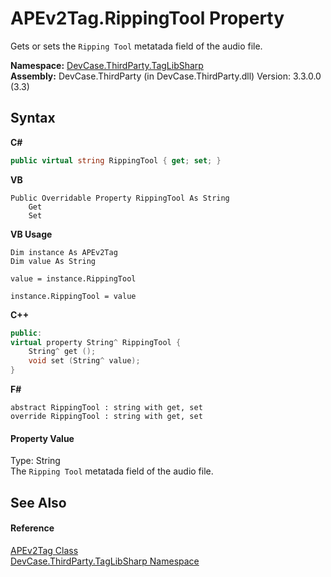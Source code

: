 # APEv2Tag.RippingTool Property 
 

Gets or sets the `Ripping Tool` metatada field of the audio file.

**Namespace:**&nbsp;<a href="N_DevCase_ThirdParty_TagLibSharp">DevCase.ThirdParty.TagLibSharp</a><br />**Assembly:**&nbsp;DevCase.ThirdParty (in DevCase.ThirdParty.dll) Version: 3.3.0.0 (3.3)

## Syntax

**C#**<br />
``` C#
public virtual string RippingTool { get; set; }
```

**VB**<br />
``` VB
Public Overridable Property RippingTool As String
	Get
	Set
```

**VB Usage**<br />
``` VB Usage
Dim instance As APEv2Tag
Dim value As String

value = instance.RippingTool

instance.RippingTool = value
```

**C++**<br />
``` C++
public:
virtual property String^ RippingTool {
	String^ get ();
	void set (String^ value);
}
```

**F#**<br />
``` F#
abstract RippingTool : string with get, set
override RippingTool : string with get, set
```


#### Property Value
Type: String<br />The `Ripping Tool` metatada field of the audio file.

## See Also


#### Reference
<a href="T_DevCase_ThirdParty_TagLibSharp_APEv2Tag">APEv2Tag Class</a><br /><a href="N_DevCase_ThirdParty_TagLibSharp">DevCase.ThirdParty.TagLibSharp Namespace</a><br />